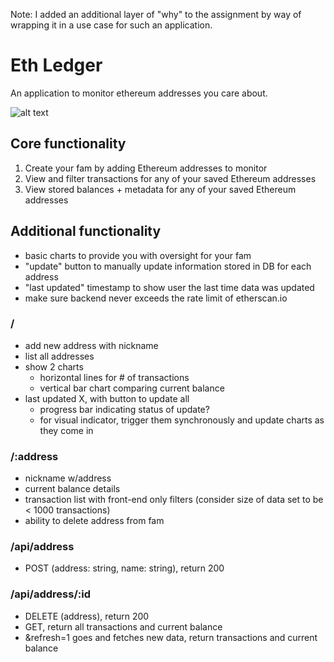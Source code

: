 Note: I added an additional layer of "why" to the assignment by way of wrapping it in a use case for such an application.

# Eth Ledger
An application to monitor ethereum addresses you care about.

![alt text](https://images-production.global.ssl.fastly.net/uploads/images/file/12793/heath-ledger.jpg?auto=compress&fit=crop&h=300&q=55&w=300)

## Core functionality
1. Create your fam by adding Ethereum addresses to monitor
2. View and filter transactions for any of your saved Ethereum addresses
3. View stored balances + metadata for any of your saved Ethereum addresses

## Additional functionality
* basic charts to provide you with oversight for your fam
* "update" button to manually update information stored in DB for each address
* "last updated" timestamp to show user the last time data was updated
* make sure backend never exceeds the rate limit of etherscan.io

### /
* add new address with nickname
* list all addresses
* show 2 charts
  * horizontal lines for # of transactions
  * vertical bar chart comparing current balance
* last updated X, with button to update all
  * progress bar indicating status of update?
  * for visual indicator, trigger them synchronously and update charts as they come in

### /:address
* nickname w/address
* current balance details
* transaction list with front-end only filters (consider size of data set to be < 1000 transactions)
* ability to delete address from fam

### /api/address
* POST (address: string, name: string), return 200

### /api/address/:id
* DELETE (address), return 200
* GET, return all transactions and current balance
* &refresh=1 goes and fetches new data, return transactions and current balance